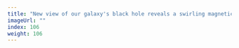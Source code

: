 ```yaml
---
title: "New view of our galaxy's black hole reveals a swirling magnetic field"
imageUrl: ""
index: 106
weight: 106
---
```

